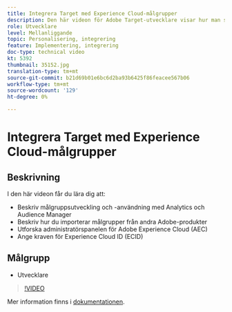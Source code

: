 ```yaml
---
title: Integrera Target med Experience Cloud-målgrupper
description: Den här videon för Adobe Target-utvecklare visar hur man skapar målgrupper med Analytics och Audience Manager. Utvecklare som tittar på den här videon kan importera målgrupper från andra Adobe-produkter, bli bekanta med administrationspanelen i Adobe Experience Cloud (AEC) och lista kraven för Experience Cloud ID (ECID).
role: Utvecklare
level: Mellanliggande
topic: Personalisering, integrering
feature: Implementering, integrering
doc-type: technical video
kt: 5392
thumbnail: 35152.jpg
translation-type: tm+mt
source-git-commit: b21d69b01e6bc6d2ba93b6425f86feacee567b06
workflow-type: tm+mt
source-wordcount: '129'
ht-degree: 0%

---
```



# Integrera Target med Experience Cloud-målgrupper

## Beskrivning

I den här videon får du lära dig att:

* Beskriv målgruppsutveckling och -användning med Analytics och Audience Manager
* Beskriv hur du importerar målgrupper från andra Adobe-produkter
* Utforska administratörspanelen för Adobe Experience Cloud (AEC)
* Ange kraven för Experience Cloud ID (ECID)

## Målgrupp

* Utvecklare

>[!VIDEO](https://video.tv.adobe.com/v/35152/?quality=12)

Mer information finns i [dokumentationen](https://docs.adobe.com/content/help/en/target/using/integrate/mmp.html).

